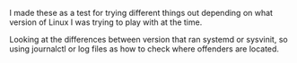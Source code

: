 I made these as a test for trying different things out depending on what version of Linux I was
trying to play with at the time.

Looking at the differences between version that ran systemd or sysvinit, so using journalctl or log
files as how to check where offenders are located.


